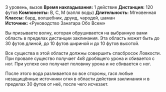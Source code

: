 3 уровень, вызов
**Время накладывания:** 1 действие
**Дистанция:** 120 футов
**Компоненты:** В, С, М (капля воды)
**Длительность:** Мгновенная
**Классы:** бард, волшебник, друид, чародей, шаман
**Источник:** «Руководство Занатара Обо Всем»

Вы призываете волну, которая обрушивается на выбранную вами область в пределах дистанции заклинания. Эта область может быть до 30 футов длиной, до 10 футов шириной и до 10 футов высотой.

Все существа в этой области должны совершить спасбросок Ловкости. При провале существо получает 4к8 дробящего урона и сбивается с ног. При успехе оно получает половину урона и не сбивается с ног.

После этого вода разливается во все стороны, гася любые незащищённые источники огня в области действия заклинания и в пределах 30 футов от неё, после чего исчезает.

